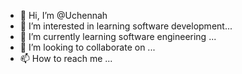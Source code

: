 - 👋 Hi, I’m @Uchennah
- 👀 I’m interested in learning software development...
- 🌱 I’m currently learning software engineering ...
- 💞️ I’m looking to collaborate on ...
- 📫 How to reach me ...

<!---
Uchennah/Uchennah is a ✨ special ✨ repository because its `README.md` (this file) appears on your GitHub profile.
You can click the Preview link to take a look at your changes.
--->

